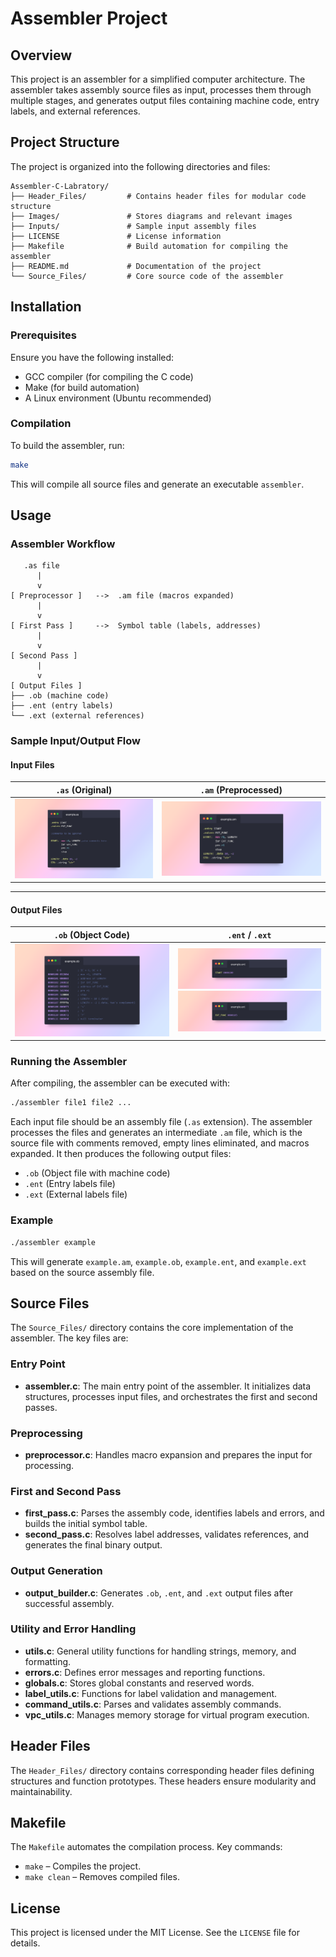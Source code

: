 # Assembler Project

## Overview
This project is an assembler for a simplified computer architecture. The assembler takes assembly source files as input, processes them through multiple stages, and generates output files containing machine code, entry labels, and external references.

## Project Structure
The project is organized into the following directories and files:

```
Assembler-C-Labratory/
├── Header_Files/         # Contains header files for modular code structure
├── Images/               # Stores diagrams and relevant images
├── Inputs/               # Sample input assembly files
├── LICENSE               # License information
├── Makefile              # Build automation for compiling the assembler
├── README.md             # Documentation of the project
└── Source_Files/         # Core source code of the assembler
```

## Installation

### Prerequisites
Ensure you have the following installed:
- GCC compiler (for compiling the C code)
- Make (for build automation)
- A Linux environment (Ubuntu recommended)

### Compilation
To build the assembler, run:
```sh
make
```
This will compile all source files and generate an executable `assembler`.

## Usage

### Assembler Workflow

```
   .as file
      |
      v
[ Preprocessor ]   -->  .am file (macros expanded)
      |
      v
[ First Pass ]     -->  Symbol table (labels, addresses)
      |
      v
[ Second Pass ]
      |
      v
[ Output Files ]
├── .ob (machine code)
├── .ent (entry labels)
└── .ext (external references)
```

### Sample Input/Output Flow

#### Input Files

| `.as` (Original) | `.am` (Preprocessed) |
|------------------|----------------------|
| ![example.as](Images/example.as.png) | ![example.am](Images/example.am.png) |

---

#### Output Files

| `.ob` (Object Code) | `.ent` / `.ext` |
|---------------------|------------------|
| ![example.ob](Images/example.ob.png) | ![example.ent](Images/example.ent.png)<br>![example.ext](Images/example.ext.png) |


### Running the Assembler
After compiling, the assembler can be executed with:
```sh
./assembler file1 file2 ...
```
Each input file should be an assembly file (`.as` extension). The assembler processes the files and generates an intermediate `.am` file, which is the source file with comments removed, empty lines eliminated, and macros expanded. It then produces the following output files:
- `.ob` (Object file with machine code)
- `.ent` (Entry labels file)
- `.ext` (External labels file)

### Example
```sh
./assembler example
```
This will generate `example.am`, `example.ob`, `example.ent`, and `example.ext` based on the source assembly file.

## Source Files
The `Source_Files/` directory contains the core implementation of the assembler. The key files are:

### Entry Point
- **assembler.c**: The main entry point of the assembler. It initializes data structures, processes input files, and orchestrates the first and second passes.

### Preprocessing
- **preprocessor.c**: Handles macro expansion and prepares the input for processing.

### First and Second Pass
- **first_pass.c**: Parses the assembly code, identifies labels and errors, and builds the initial symbol table.
- **second_pass.c**: Resolves label addresses, validates references, and generates the final binary output.

### Output Generation
- **output_builder.c**: Generates `.ob`, `.ent`, and `.ext` output files after successful assembly.

### Utility and Error Handling
- **utils.c**: General utility functions for handling strings, memory, and formatting.
- **errors.c**: Defines error messages and reporting functions.
- **globals.c**: Stores global constants and reserved words.
- **label_utils.c**: Functions for label validation and management.
- **command_utils.c**: Parses and validates assembly commands.
- **vpc_utils.c**: Manages memory storage for virtual program execution.

## Header Files
The `Header_Files/` directory contains corresponding header files defining structures and function prototypes. These headers ensure modularity and maintainability.

## Makefile
The `Makefile` automates the compilation process. Key commands:
- `make` – Compiles the project.
- `make clean` – Removes compiled files.

## License
This project is licensed under the MIT License. See the `LICENSE` file for details.


